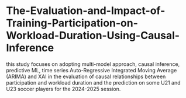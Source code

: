 # The-Evaluation-and-Impact-of-Training-Participation-on-Workload-Duration-Using-Causal-Inference
this study focuses on adopting multi-model approach, causal inference, predictive ML, time series Auto-Regressive Integrated Moving Average (ARIMA) and XAI in the evaluation of causal relationships between participation and workload duration and the prediction on some U21 and U23 soccer players for the 2024-2025 session. 
